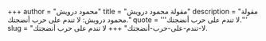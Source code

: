 +++
author = "محمود درويش"
title = "مقولة محمود درويش"
description = "مقولة محمود درويش: لا تندم على حرب أنضجتك."
quote = '''لا تندم على حرب أنضجتك.'''
slug = "لا-تندم-على-حرب-أنضجتك"
+++
لا تندم على حرب أنضجتك.
